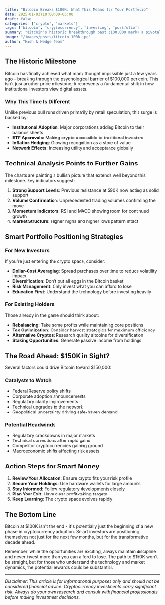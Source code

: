 ```yaml
---
title: "Bitcoin Breaks $100K: What This Means for Your Portfolio"
date: 2025-01-03T10:00:00-05:00
draft: false
categories: ["crypto", "markets"]
tags: ["bitcoin", "cryptocurrency", "investing", "portfolio"]
summary: "Bitcoin's historic breakthrough past $100,000 marks a pivotal moment in cryptocurrency adoption. Here's what smart investors need to know about positioning their portfolios."
image: "/images/posts/bitcoin-100k.jpg"
author: "Hash & Hedge Team"
---
```


## The Historic Milestone

Bitcoin has finally achieved what many thought impossible just a few years ago - breaking through the psychological barrier of $100,000 per coin. This isn't just another price milestone; it represents a fundamental shift in how institutional investors view digital assets.

### Why This Time Is Different

Unlike previous bull runs driven primarily by retail speculation, this surge is backed by:

- **Institutional Adoption**: Major corporations adding Bitcoin to their balance sheets
- **ETF Approvals**: Making crypto accessible to traditional investors
- **Inflation Hedging**: Growing recognition as a store of value
- **Network Effects**: Increasing utility and acceptance globally

## Technical Analysis Points to Further Gains

The charts are painting a bullish picture that extends well beyond this milestone. Key indicators suggest:

1. **Strong Support Levels**: Previous resistance at $90K now acting as solid support
2. **Volume Confirmation**: Unprecedented trading volumes confirming the move
3. **Momentum Indicators**: RSI and MACD showing room for continued growth
4. **Market Structure**: Higher highs and higher lows pattern intact

## Smart Portfolio Positioning Strategies

### For New Investors

If you're just entering the crypto space, consider:

- **Dollar-Cost Averaging**: Spread purchases over time to reduce volatility impact
- **Diversification**: Don't put all eggs in the Bitcoin basket
- **Risk Management**: Only invest what you can afford to lose
- **Education First**: Understand the technology before investing heavily

### For Existing Holders

Those already in the game should think about:

- **Rebalancing**: Take some profits while maintaining core positions
- **Tax Optimization**: Consider harvest strategies for maximum efficiency
- **Alternative Cryptos**: Research quality altcoins for diversification
- **Staking Opportunities**: Generate passive income from holdings

## The Road Ahead: $150K in Sight?

Several factors could drive Bitcoin toward $150,000:

### Catalysts to Watch

- Federal Reserve policy shifts
- Corporate adoption announcements
- Regulatory clarity improvements
- Technical upgrades to the network
- Geopolitical uncertainty driving safe-haven demand

### Potential Headwinds

- Regulatory crackdowns in major markets
- Technical corrections after rapid gains
- Competitor cryptocurrencies gaining ground
- Macroeconomic shifts affecting risk assets

## Action Steps for Smart Money

1. **Review Your Allocation**: Ensure crypto fits your risk profile
2. **Secure Your Holdings**: Use hardware wallets for large amounts
3. **Stay Informed**: Follow regulatory developments closely
4. **Plan Your Exit**: Have clear profit-taking targets
5. **Keep Learning**: The crypto space evolves rapidly

## The Bottom Line

Bitcoin at $100K isn't the end - it's potentially just the beginning of a new phase in cryptocurrency adoption. Smart investors are positioning themselves not just for the next few months, but for the transformative decade ahead.

Remember: while the opportunities are exciting, always maintain discipline and never invest more than you can afford to lose. The path to $150K won't be straight, but for those who understand the technology and market dynamics, the potential rewards could be substantial.

---

*Disclaimer: This article is for informational purposes only and should not be considered financial advice. Cryptocurrency investments carry significant risk. Always do your own research and consult with financial professionals before making investment decisions.*